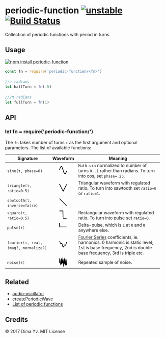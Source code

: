 # periodic-function [![unstable](https://img.shields.io/badge/stability-unstable-green.svg)](http://github.com/badges/stability-badges) [![Build Status](https://img.shields.io/travis/dfcreative/periodic-function.svg)](https://travis-ci.org/dfcreative/periodic-function)

Collection of periodic functions with period in turns.

## Usage

[![npm install periodic-function](https://nodei.co/npm/periodic-function.png?mini=true)](https://npmjs.org/package/periodic-function/)

```js
const fn = require('periodic-function/<fn>')

//π radians
let halfTurn = fn(.5)

//2π radians
let fullTurn = fn(1)
```

## API

### let fn = require('periodic-function/<fn>')

The `fn` takes number of turns `τ` as the first argument and optional parameters. The list of available functions:

| Signature | Waveform | Meaning |
---|:---:|---|
| `sine(τ, phase=0)` | ![sine](https://raw.githubusercontent.com/dfcreative/periodic-function/master/sine.png) | `Math.sin` normalized to number of turns `0..1` rather than radians. To turn into cos, set `phase=.25`. |
| `triangle(τ, ratio=0.5)` | ![triangle](https://raw.githubusercontent.com/dfcreative/periodic-function/master/triangle.png) | Triangular waveform with regulated ratio. To turn into sawtooth set `ratio=0` or `ratio=1`. |
| `sawtooth(τ, inverse=false)` | ![sawtooth](https://raw.githubusercontent.com/dfcreative/periodic-function/master/sawtooth.png) | |
| `square(τ, ratio=0.5)` | ![square](https://raw.githubusercontent.com/dfcreative/periodic-function/master/square.png) | Rectangular waveform with regulated ratio. To turn into pulse set `ratio=0`. |
| `pulse(τ)` | ![pulse](https://raw.githubusercontent.com/dfcreative/periodic-function/master/pulse.png) | Delta-pulse, which is `1` at `0` and `0` anywhere else. |
| `fourier(τ, real, imag?, normalize?)` | ![fourier](https://raw.githubusercontent.com/dfcreative/periodic-function/master/fourier.png) | [Fourier Series](https://en.wikipedia.org/wiki/Fourier_series) coefficients, ie. harmonics. 0 harmonic is static level, 1st is base frequency, 2nd is double base frequency, 3rd is triple etc. |
| `noise(τ)` | ![noise](https://raw.githubusercontent.com/dfcreative/periodic-function/master/noise.png) | Repeated sample of noise. |

## Related

* [audio-oscillator](https://github.com/audiojs/audio-oscillator)
* [createPeriodicWave](https://developer.mozilla.org/en-US/docs/Web/API/AudioContext/createPeriodicWave)
* [List of periodic functions](https://en.wikipedia.org/wiki/List_of_periodic_functions)

## Credits

© 2017 Dima Yv. MIT License
